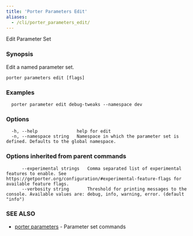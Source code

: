 ```yaml
---
title: 'Porter Parameters Edit'
aliases:
  - /cli/porter_parameters_edit/
---
```


Edit Parameter Set

### Synopsis

Edit a named parameter set.

```
porter parameters edit [flags]
```

### Examples

```
  porter parameter edit debug-tweaks --namespace dev
```

### Options

```
  -h, --help               help for edit
  -n, --namespace string   Namespace in which the parameter set is defined. Defaults to the global namespace.
```

### Options inherited from parent commands

```
      --experimental strings   Comma separated list of experimental features to enable. See https://getporter.org/configuration/#experimental-feature-flags for available feature flags.
      --verbosity string       Threshold for printing messages to the console. Available values are: debug, info, warning, error. (default "info")
```

### SEE ALSO

- [porter parameters](/cli/porter_parameters/) - Parameter set commands
